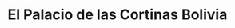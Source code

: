---
title: "El Palacio de las Cortinas Bolivia"
url: /cochabamba/el-palacio-de-las-cortinas-bolivia/
shop: cortina
---